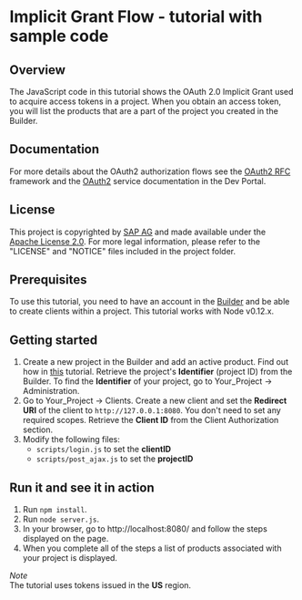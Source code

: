 # Implicit Grant Flow - tutorial with sample code

## Overview
The JavaScript code in this tutorial shows the OAuth 2.0 Implicit Grant used to acquire access tokens in a project.
When you obtain an access token, you will list the products that are a part of the project you created in the Builder.

## Documentation
For more details about the OAuth2 authorization flows see the [OAuth2 RFC](http://tools.ietf.org/html/rfc6749#section-1.3) framework and the [OAuth2](https://devportal.yaas.io/services/oauth2/latest/#Grants) service documentation in the Dev Portal.

## License
This project is copyrighted by [SAP AG](http://www.sap.com/) and made available under the [Apache License 2.0](http://www.apache.org/licenses/LICENSE-2.0.html). For more legal information, please refer to the "LICENSE" and "NOTICE" files included in the project folder.

## Prerequisites
To use this tutorial, you need to have an account in the [Builder](https://builder.yaas.io) and be able to create clients within a project. This tutorial works with Node v0.12.x.

## Getting started
1. Create a new project in the Builder and add an active product. Find out how in <a href="https://devportal.yaas.io/tools/builder/index.html#CreateProjects">this</a> tutorial.
   Retrieve the project's **Identifier** (project ID) from the Builder. To find the **Identifier** of your project, go to Your_Project -> Administration.
2. Go to Your_Project -> Clients. Create a new client and set the **Redirect URI** of the client to `http://127.0.0.1:8080`. You don't need to set any required scopes.
   Retrieve the **Client ID** from the Client Authorization section.
3. Modify the following files:
    * `scripts/login.js` to set the **clientID**
    * `scripts/post_ajax.js` to set the **projectID**

## Run it and see it in action
1. Run `npm install`.
2. Run `node server.js`.
3. In your browser, go to http://localhost:8080/ and follow the steps displayed on the page.
4. When you complete all of the steps a list of products associated with your project is displayed.

*Note*</br>
The tutorial uses tokens issued in the **US** region.
